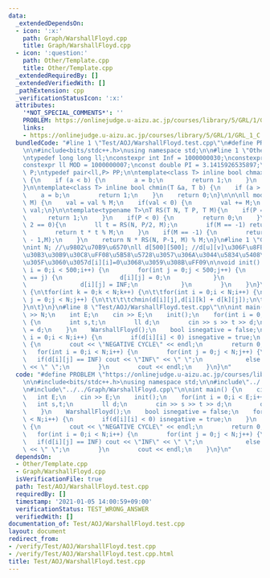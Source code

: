 ```yaml
---
data:
  _extendedDependsOn:
  - icon: ':x:'
    path: Graph/WarshallFloyd.cpp
    title: Graph/WarshallFloyd.cpp
  - icon: ':question:'
    path: Other/Template.cpp
    title: Other/Template.cpp
  _extendedRequiredBy: []
  _extendedVerifiedWith: []
  _pathExtension: cpp
  _verificationStatusIcon: ':x:'
  attributes:
    '*NOT_SPECIAL_COMMENTS*': ''
    PROBLEM: https://onlinejudge.u-aizu.ac.jp/courses/library/5/GRL/1/GRL_1_C
    links:
    - https://onlinejudge.u-aizu.ac.jp/courses/library/5/GRL/1/GRL_1_C
  bundledCode: "#line 1 \"Test/AOJ/WarshallFloyd.test.cpp\"\n#define PROBLEM \"https://onlinejudge.u-aizu.ac.jp/courses/library/5/GRL/1/GRL_1_C\"\
    \n\n#include<bits/stdc++.h>\nusing namespace std;\n\n#line 1 \"Other/Template.cpp\"\
    \ntypedef long long ll;\nconstexpr int Inf = 1000000030;\nconstexpr ll INF= 2000000000000000000;\n\
    constexpr ll MOD = 1000000007;\nconst double PI = 3.1415926535897;\ntypedef pair<ll,ll>\
    \ P;\ntypedef pair<ll,P> PP;\n\ntemplate<class T> inline bool chmax(T &a, T b)\
    \ {\n    if (a < b) {\n        a = b;\n        return 1;\n    }\n    return 0;\n\
    }\n\ntemplate<class T> inline bool chmin(T &a, T b) {\n    if (a > b) {\n    \
    \    a = b;\n        return 1;\n    }\n    return 0;\n}\n\n\nll mod(ll val, ll\
    \ M) {\n    val = val % M;\n    if(val < 0) {\n        val += M;\n    }\n    return\
    \ val;\n}\n\ntemplate<typename T>\nT RS(T N, T P, T M){\n    if(P == 0) {\n  \
    \      return 1;\n    }\n    if(P < 0) {\n        return 0;\n    }\n    if(P %\
    \ 2 == 0){\n        ll t = RS(N, P/2, M);\n        if(M == -1) return t * t;\n\
    \        return t * t % M;\n    }\n    if(M == -1) {\n        return N * RS(N,P\
    \ - 1,M);\n    }\n    return N * RS(N, P-1, M) % M;\n}\n#line 1 \"Graph/WarshallFloyd.cpp\"\
    \nint N; //\u9802\u70B9\u6570\nll d[500][500]; //d[u][v]\u306F\u8FBAe=(u,v)\u306E\
    \u30B3\u30B9\u30C8\uFF08\u5B58\u5728\u3057\u306A\u3044\u5834\u5408\u306FINF\u3001\
    \u305F\u3060\u3057d[i][i]=0\u3068\u3059\u308B\uFF09\n\nvoid init() {\n    for(int\
    \ i = 0;i < 500;i++) {\n        for(int j = 0;j < 500;j++) {\n            if(i\
    \ == j) {\n                d[i][j] = 0;\n            }\n            else {\n \
    \               d[i][j] = INF;\n            }\n        }\n    }\n}\n\nvoid WarshallFloyd()\
    \ {\n\tfor(int k = 0;k < N;k++) {\n\t\tfor(int i = 0;i < N;i++) {\n\t\t\tfor(int\
    \ j = 0;j < N;j++) {\n\t\t\t\tchmin(d[i][j],d[i][k] + d[k][j]);\n\t\t\t}\n\t\t\
    }\n\t}\n}\n#line 8 \"Test/AOJ/WarshallFloyd.test.cpp\"\n\nint main() {\n    cin\
    \ >> N;\n    int E;\n    cin >> E;\n    init();\n    for(int i = 0;i < E;i++)\
    \ {\n        int s,t;\n        ll d;\n        cin >> s >> t >> d;\n        d[s][t]\
    \ = d;\n    }\n    WarshallFloyd();\n    bool isnegative = false;\n    for(int\
    \ i = 0;i < N;i++) {\n        if(d[i][i] < 0) isnegative = true;\n    }\n    if(isnegative)\
    \ {\n        cout << \"NEGATIVE CYCLE\" << endl;\n        return 0;\n    }\n \
    \   for(int i = 0;i < N;i++) {\n        for(int j = 0;j < N;j++) {\n         \
    \   if(d[i][j] == INF) cout << \"INF\" << \" \";\n            else cout << d[i][j]\
    \ << \" \";\n        }\n        cout << endl;\n    }\n}\n"
  code: "#define PROBLEM \"https://onlinejudge.u-aizu.ac.jp/courses/library/5/GRL/1/GRL_1_C\"\
    \n\n#include<bits/stdc++.h>\nusing namespace std;\n\n#include\"../../Other/Template.cpp\"\
    \n#include\"../../Graph/WarshallFloyd.cpp\"\n\nint main() {\n    cin >> N;\n \
    \   int E;\n    cin >> E;\n    init();\n    for(int i = 0;i < E;i++) {\n     \
    \   int s,t;\n        ll d;\n        cin >> s >> t >> d;\n        d[s][t] = d;\n\
    \    }\n    WarshallFloyd();\n    bool isnegative = false;\n    for(int i = 0;i\
    \ < N;i++) {\n        if(d[i][i] < 0) isnegative = true;\n    }\n    if(isnegative)\
    \ {\n        cout << \"NEGATIVE CYCLE\" << endl;\n        return 0;\n    }\n \
    \   for(int i = 0;i < N;i++) {\n        for(int j = 0;j < N;j++) {\n         \
    \   if(d[i][j] == INF) cout << \"INF\" << \" \";\n            else cout << d[i][j]\
    \ << \" \";\n        }\n        cout << endl;\n    }\n}\n"
  dependsOn:
  - Other/Template.cpp
  - Graph/WarshallFloyd.cpp
  isVerificationFile: true
  path: Test/AOJ/WarshallFloyd.test.cpp
  requiredBy: []
  timestamp: '2021-01-05 14:00:59+09:00'
  verificationStatus: TEST_WRONG_ANSWER
  verifiedWith: []
documentation_of: Test/AOJ/WarshallFloyd.test.cpp
layout: document
redirect_from:
- /verify/Test/AOJ/WarshallFloyd.test.cpp
- /verify/Test/AOJ/WarshallFloyd.test.cpp.html
title: Test/AOJ/WarshallFloyd.test.cpp
---
```

